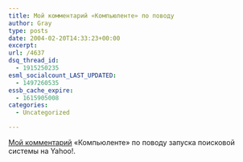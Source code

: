 ```yaml
---
title: Мой комментарий «Компьюленте» по поводу
author: Gray
type: posts
date: 2004-02-20T14:33:23+00:00
excerpt:
url: /4637
dsq_thread_id:
  - 1915250235
esml_socialcount_LAST_UPDATED:
  - 1497260535
essb_cache_expire:
  - 1615905008
categories:
  - Uncategorized

---
```








<a href="http://www.compulenta.ru/2004/2/19/45237/" target="_blank">Мой комментарий</a> &#171;Компьюленте&#187; по поводу запуска поисковой системы на Yahoo!.